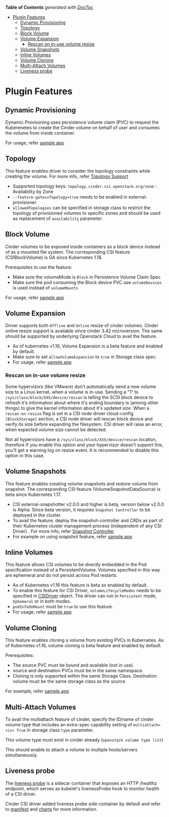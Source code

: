 <!-- START doctoc generated TOC please keep comment here to allow auto update -->
<!-- DON'T EDIT THIS SECTION, INSTEAD RE-RUN doctoc TO UPDATE -->
**Table of Contents**  *generated with [DocToc](https://github.com/thlorenz/doctoc)*

- [Plugin Features](#plugin-features)
  - [Dynamic Provisioning](#dynamic-provisioning)
  - [Topology](#topology)
  - [Block Volume](#block-volume)
  - [Volume Expansion](#volume-expansion)
    - [Rescan on in-use volume resize](#rescan-on-in-use-volume-resize)
  - [Volume Snapshots](#volume-snapshots)
  - [Inline Volumes](#inline-volumes)
  - [Volume Cloning](#volume-cloning)
  - [Multi-Attach Volumes](#multi-attach-volumes)
  - [Liveness probe](#liveness-probe)

<!-- END doctoc generated TOC please keep comment here to allow auto update -->

# Plugin Features

## Dynamic Provisioning

Dynamic Provisoning uses persistence volume claim (PVC) to request the Kuberenetes to create the Cinder volume on behalf of user and consumes the volume from inside container.

For usage, refer [sample app](./examples.md#dynamic-volume-provisioning)  

## Topology

This feature enables driver to consider the topology constraints while creating the volume. For more info, refer [Topology Support](https://github.com/kubernetes-csi/external-provisioner/blob/master/README.md#topology-support)

* Supported topology keys:
  `topology.cinder.csi.openstack.org/zone` : Availability by Zone
* `--feature-gates=Topology=true` needs to be enabled in external-provisioner.
* `allowedTopologies` can be specified in storage class to restrict the topology of provisioned volumes to specific zones and should be used as replacement of `availability` parameter.

## Block Volume

Cinder volumes to be exposed inside containers as a block device instead of as a mounted file system. The corresponding CSI feature (CSIBlockVolume) is GA since Kubernetes 1.18.

Prerequisites to use the feature:
* Make sure the volumeMode is `Block` in Persistence Volume Claim Spec
* Make sure the pod consuming the Block device PVC use `volumeDevices` is used instead of `volumeMounts`

For usage, refer [sample app](./examples.md#using-block-volume)

## Volume Expansion

Driver supports both `Offline` and `Online` resize of cinder volumes. Cinder online resize support is available since cinder 3.42 microversion. 
The same should be supported by underlying Openstack Cloud to avail the feature.

* As of kubernetes v1.16, Volume Expansion is a beta feature and enabled by default.
* Make sure to set `allowVolumeExpansion` to `true` in Storage class spec.
* For usage, refer [sample app](./examples.md#volume-expansion-example)

### Rescan on in-use volume resize

Some hypervizors (like VMware) don't automatically send a new volume size to a Linux kernel, when a volume is in-use. Sending a "1" to `/sys/class/block/XXX/device/rescan` is telling the SCSI block device to refresh it's information about where it's ending boundary is (among other things) to give the kernel information about it's updated size. When a `rescan-on-resize` flag is set in a CSI node driver cloud-config `[BlockStorage]` section, a CSI node driver will rescan block device and verify its size before expanding the filesystem. CSI driver will raise an error, when expected volume size cannot be detected.

Not all hypervizors have a `/sys/class/block/XXX/device/rescan` location, therefore if you enable this option and your hypervizor doesn't support this, you'll get a warning log on resize event. It is recommended to disable this option in this case.

## Volume Snapshots

This feature enables creating volume snapshots and restore volume from snapshot. The corresponding CSI feature (VolumeSnapshotDataSource) is beta since Kubernetes 1.17.

* CSI external-snapshotter v2.0.0 and higher is beta, version below v2.0.0 is Alpha. Since beta version, it requires `Snapshot Controller` to be deployed in the cluster.
* To avail the feature. deploy the snapshot-controller and CRDs as part of their Kubernetes cluster management process (independent of any CSI Driver) . For more info, refer [Snapshot Controller](https://kubernetes-csi.github.io/docs/snapshot-controller.html)
* For example on using snapshot feature, refer [sample app](./examples#snapshot-create-and-restore)

## Inline Volumes

This feature allows CSI volumes to be directly embedded in the Pod specification instead of a PersistentVolume. Volumes specified in this way are ephemeral and do not persist across Pod restarts. 

* As of Kubernetes v1.16 this feature is beta so enabled by default. 
* To enable this feature for CSI Driver, `volumeLifecycleModes` needs to be specified in [CSIDriver](https://github.com/kubernetes/cloud-provider-openstack/blob/master/manifests/cinder-csi-plugin/csi-cinder-driver.yaml) object. The driver can run in `Persistent` mode, `Ephemeral` or in both modes. 
* `podInfoOnMount` must be `true` to use this feature.
* For usage, refer [sample app](./examples.md#deploy-app-using-inline-volumes)

## Volume Cloning

This feature enables cloning a volume from existing PVCs in Kubernetes. As of Kubernetes v1.16, volume cloning is beta feature and enabled by default.

Prerequisites:
* The source PVC must be bound and available (not in use).
* source and destination PVCs must be in the same namespace.
* Cloning is only supported within the same Storage Class. Destination volume must be the same storage class as the source

For example, refer [sample app](https://github.com/kubernetes/cloud-provider-openstack/tree/master/examples/cinder-csi-plugin/clone)

## Multi-Attach Volumes

To avail the multiattach feature of cinder, specify the ID/name of cinder volume type that includes an extra-spec capability setting of `multiattach=<is> True` in storage class `type` parameter.

This volume type must exist in cinder already (`openstack volume type list`)

This should enable to attach a volume to multiple hosts/servers simultaneously.

## Liveness probe

The [liveness probe](https://github.com/kubernetes-csi/livenessprobe) is a sidecar container that exposes an HTTP /healthz endpoint, which serves as kubelet's livenessProbe hook to monitor health of a CSI driver.

Cinder CSI driver added liveness probe side container by default and refer to [manifest](../../manifests/cinder-csi-plugin/cinder-csi-controllerplugin.yaml) and [charts](../../charts/cinder-csi-plugin) for more information.

